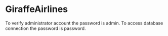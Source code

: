 GiraffeAirlines
===============

To verify administrator account the password is admin.
To access database connection the password is password.
